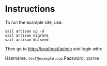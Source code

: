 # Instructions

To run the example site, use:
```
sail artisan up -d
sail artisan migrate
sail artisan db:seed
```

Then go to [http://localhost/admin](http://localhost/admin) and login with:

Username: `test@example.com`
Password: `123456`

